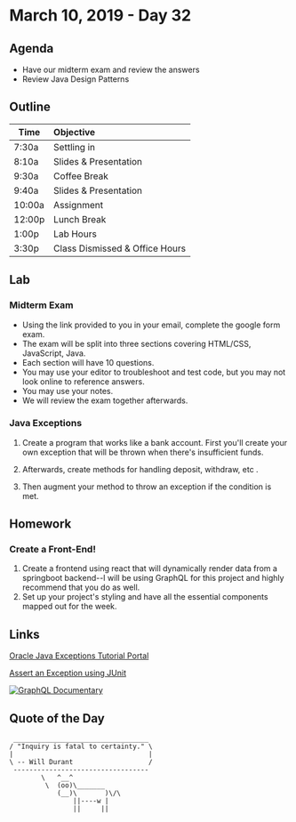 # March 10, 2019 - Day 32


## Agenda

- Have our midterm exam and review the answers
- Review Java Design Patterns 


## Outline

| Time   | Objective                        |
| -------|:---------------------------------|
| 7:30a  | Settling in                      |
| 8:10a  | Slides & Presentation            |
| 9:30a  | Coffee Break                     |
| 9:40a  | Slides & Presentation            |
| 10:00a | Assignment                       |
| 12:00p | Lunch Break                      |
| 1:00p  | Lab Hours                        |
| 3:30p  | Class Dismissed & Office Hours   |

## Lab

### Midterm Exam

- Using the link provided to you in your email, complete the google form exam.
- The exam will be split into three sections covering HTML/CSS, JavaScript, Java. 
- Each section will have 10 questions. 
- You may use your editor to troubleshoot and test code, but you may not look online to reference answers. 
- You may use your notes.
- We will review the exam together afterwards. 

### Java Exceptions

1. Create a program that works like a bank account. First you'll create your own exception that will be thrown when there's insufficient funds. 

2. Afterwards, create methods for handling deposit, withdraw, etc . 

3. Then augment your method to throw an exception if the condition is met. 

## Homework

### Create a Front-End!

1. Create a frontend using react that will dynamically render data from a springboot backend--I will be using GraphQL for this project and highly recommend that you do as well. 
2. Set up your project's styling and have all the essential components mapped out for the week.  

## Links

[Oracle Java Exceptions Tutorial Portal](https://docs.oracle.com/javase/tutorial/essential/exceptions/index.html)

[Assert an Exception using JUnit](https://www.baeldung.com/junit-assert-exception)


[![GraphQL Documentary](http://img.youtube.com/vi/783ccP__No8/0.jpg)](http://www.youtube.com/watch?v=783ccP__No8)

## Quote of the Day 
```
 __________________________________
/ "Inquiry is fatal to certainty." \
|                                  |
\ -- Will Durant                   /
 ----------------------------------
        \   ^__^
         \  (oo)\_______
            (__)\       )\/\
                ||----w |
                ||     ||


```